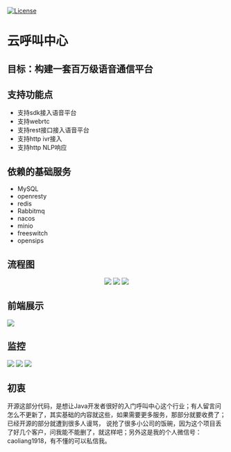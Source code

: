 [![License](https://img.shields.io/badge/license-Apache%202-4EB1BA.svg)](https://www.apache.org/licenses/LICENSE-2.0.html)

# 云呼叫中心

## 目标：构建一套百万级语音通信平台

## 支持功能点
* 支持sdk接入语音平台
* 支持webrtc
* 支持rest接口接入语音平台
* 支持http ivr接入
* 支持http NLP响应

## 依赖的基础服务 
* MySQL
* openresty
* redis
* Rabbitmq
* nacos
* minio
* freeswitch
* opensips



## 流程图

<p align="center">
    <img  src="https://voice9.oss-cn-hangzhou.aliyuncs.com/images/1.png" >
    <img  src="https://voice9.oss-cn-hangzhou.aliyuncs.com/images/2.png" >
    <img  src="https://voice9.oss-cn-hangzhou.aliyuncs.com/images/3.jpg" >
</p>

## 前端展示
   <img  src="https://voice9.oss-cn-hangzhou.aliyuncs.com/images/4.png" >

## 监控
   <img  src="https://voice9.oss-cn-hangzhou.aliyuncs.com/images/APM_1.png">
   <img  src="https://voice9.oss-cn-hangzhou.aliyuncs.com/images/APM_2.png">
   <img  src="https://voice9.oss-cn-hangzhou.aliyuncs.com/images/APM_3.png">


## 初衷
   开源这部分代码，是想让Java开发者很好的入门呼叫中心这个行业；有人留言问怎么不更新了，其实基础的内容就这些，如果需要更多服务，那部分就要收费了； 
   已经开源的部分就遭到很多人谩骂， 说抢了很多小公司的饭碗，因为这个项目丢了好几个客户，问我能不能删了，就这样吧；另外这是我的个人微信号：caoliang1918，有不懂的可以私信我。

